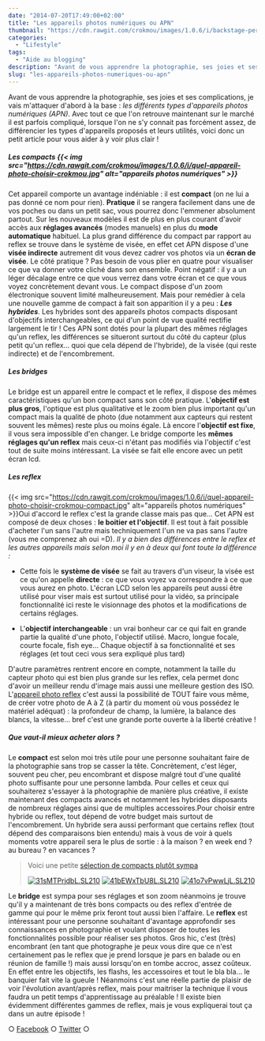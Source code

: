 ```yaml
---
date: "2014-07-20T17:49:00+02:00"
title: "Les appareils photos numériques ou APN"
thumbnail: "https://cdn.rawgit.com/crokmou/images/1.0.6/i/backstage-perles-coco-crokmou-photographie1.jpg"
categories:
  - "Lifestyle"
tags:
  - "Aide au blogging"
description: "Avant de vous apprendre la photographie, ses joies et ses complications, voici la base de tout : les différents types d'appareils photos numériques (APN)."
slug: "les-appareils-photos-numeriques-ou-apn"
---
```


Avant de vous apprendre la photographie, ses joies et ses complications, je vais m'attaquer d'abord à la base : _les différents types d'appareils photos numériques (APN)_. Avec tout ce que l'on retrouve maintenant sur le marché il est parfois compliqué, lorsque l'on ne s'y connait pas forcément assez, de différencier les types d'appareils proposés et leurs utilités, voici donc un petit article pour vous aider à y voir plus clair !

##### Les compacts {{< img src="https://cdn.rawgit.com/crokmou/images/1.0.6/i/quel-appareil-photo-choisir-crokmou.jpg" alt="appareils photos numériques" >}}

Cet appareil comporte un avantage indéniable : il est **compact** (on ne lui a pas donné ce nom pour rien). **Pratique** il se rangera facilement dans une de vos poches ou dans un petit sac, vous pourrez donc l'emmener absolument partout. Sur les nouveaux modèles il est de plus en plus courant d'avoir accès aux **réglages avancés** (modes manuels) en plus du **mode automatique** habituel. La plus grand différence du compact par rapport au reflex se trouve dans le système de visée, en effet cet APN dispose d'une **visée indirecte** autrement dit vous devez cadrer vos photos via un **écran de visée**. Le côté pratique ? Pas besoin de vous plier en quatre pour visualiser ce que va donner votre cliché dans son ensemble. Point négatif : il y a un léger décalage entre ce que vous verrez dans votre écran et ce que vous voyez concrètement devant vous. Le compact dispose d'un zoom électronique souvent limité malheureusement. Mais pour remédier à cela une nouvelle gamme de compact à fait son apparition il y a peu : **_Les hybrides_**. Les hybrides sont des appareils photos compacts disposant d'objectifs interchangeables, ce qui d'un point de vue qualité rectifie largement le tir ! Ces APN sont dotés pour la plupart des mêmes réglages qu'un reflex, les différences se situeront surtout du côté du capteur (plus petit qu'un reflex... quoi que cela dépend de l'hybride), de la visée (qui reste indirecte) et de l'encombrement.

##### Les bridges

Le bridge est un appareil entre le compact et le reflex, il dispose des mêmes caractéristiques qu'un bon compact sans son côté pratique. L'**objectif est plus gros**, l'optique est plus qualitative et le zoom bien plus important qu'un compact mais la qualité de photo (due notamment aux capteurs qui restent souvent les mêmes) reste plus ou moins égale. Là encore l'**objectif est fixe**, il vous sera impossible d'en changer. Le bridge comporte les **mêmes réglages qu'un reflex** mais ceux-ci n'étant pas modifiés via l'objectif c'est tout de suite moins intéressant. La visée se fait elle encore avec un petit écran lcd.

##### Les reflex

{{< img src="https://cdn.rawgit.com/crokmou/images/1.0.6/i/quel-appareil-photo-choisir-crokmou-compact.jpg" alt="appareils photos numériques" >}}Oui d'accord le reflex c'est la grande classe mais pas que... Cet APN est composé de deux choses : **le boitier et l'objectif**. Il est tout à fait possible d'acheter l'un sans l'autre mais techniquement l'un ne va pas sans l'autre (vous me comprenez ah oui =D). _Il y a bien des différences entre le reflex et les autres appareils mais selon moi il y en à deux qui font toute la différence :_

*   Cette fois le **système de visée** se fait au travers d'un viseur, la visée est ce qu'on appelle **directe** : ce que vous voyez va correspondre à ce que vous aurez en photo. L'écran LCD selon les appareils peut aussi être utilisé pour viser mais est surtout utilisé pour la vidéo, sa principale fonctionnalité ici reste le visionnage des photos et la modifications de certains réglages.

*   L'**objectif interchangeable** : un vrai bonheur car ce qui fait en grande partie la qualité d'une photo, l'objectif utilisé. Macro, longue focale, courte focale, fish eye... Chaque objectif à sa fonctionnalité et ses réglages (et tout ceci vous sera expliqué plus tard)

D'autre paramètres rentrent encore en compte, notamment la taille du capteur photo qui est bien plus grande sur les reflex, cela permet donc d'avoir un meilleur rendu d'image mais aussi une meilleure gestion des ISO. L'[appareil photo reflex](https://crokmou.com/choisir-son-reflex-photographie/) c'est aussi la possibilité de TOUT faire vous même, de créer votre photo de A à Z (à partir du moment où vous possédez le matériel adéquat) : la profondeur de champ, la lumière, la balance des blancs, la vitesse... bref c'est une grande porte ouverte à la liberté créative !

##### Que vaut-il mieux acheter alors ?

Le **compact** est selon moi très utile pour une personne souhaitant faire de la photographie sans trop se casser la tête. Concrètement, c'est léger, souvent peu cher, peu encombrant et dispose malgré tout d'une qualité photo suffisante pour une personne lambda. Pour celles et ceux qui souhaiterez s'essayer à la photographie de manière plus créative, il existe maintenant des compacts avancés et notamment les hybrides disposants de nombreux réglages ainsi que de multiples accessoires.Pour choisir entre hybride ou reflex, tout dépend de votre budget mais surtout de l'encombrement. Un hybride sera aussi performant que certains reflex (tout dépend des comparaisons bien entendu) mais à vous de voir à quels moments votre appareil sera le plus de sortie : à la maison ? en week end ? au bureau ? en vacances ?

> Voici une petite [sélection de compacts plutôt sympa](http://astore.amazon.fr/crokmou-21?_encoding=UTF8&node=10)
>
> [![31sMTPrjdbL._SL210_](https://cdn.rawgit.com/crokmou/images/1.0.6/i/31sMTPrjdbL._SL210_.jpg)](https://cdn.rawgit.com/crokmou/images/1.0.6/i/31sMTPrjdbL._SL210_.jpg) [![41bEWxTbU8L._SL210_](https://cdn.rawgit.com/crokmou/images/1.0.6/i/41bEWxTbU8L._SL210_.jpg)](https://cdn.rawgit.com/crokmou/images/1.0.6/i/41bEWxTbU8L._SL210_.jpg) [![41o7vPwwLjL._SL210_](https://cdn.rawgit.com/crokmou/images/1.0.6/i/41o7vPwwLjL._SL210_.jpg)](https://cdn.rawgit.com/crokmou/images/1.0.6/i/41o7vPwwLjL._SL210_.jpg)

Le **bridge** est sympa pour ses réglages et son zoom néanmoins je trouve qu'il y a maintenant de très bons compacts ou des reflex d'entrée de gamme qui pour le même prix feront tout aussi bien l'affaire. Le **reflex** est intéressant pour une personne souhaitant d'avantage approfondir ses connaissances en photographie et voulant disposer de toutes les fonctionnalités possible pour réaliser ses photos. Gros hic, c'est (très) encombrant (en tant que photographe je peux vous dire que ce n'est certainement pas le reflex que je prend lorsque je pars en balade ou en réunion de famille !) mais aussi lorsqu'on en tombe accroc, assez coûteux. En effet entre les objectifs, les flashs, les accessoires et tout le bla bla... le banquier fait vite la gueule ! Néanmoins c'est une réelle partie de plaisir de voir l'évolution avant/après reflex, mais pour maitriser la technique il vous faudra un petit temps d'apprentissage au préalable ! Il existe bien évidemment différentes gammes de reflex, mais je vous expliquerai tout ça dans un autre épisode !

○ [Facebook](https://www.facebook.com/crokmou.blog) ○ [Twitter](https://twitter.com/Crokmou) ○